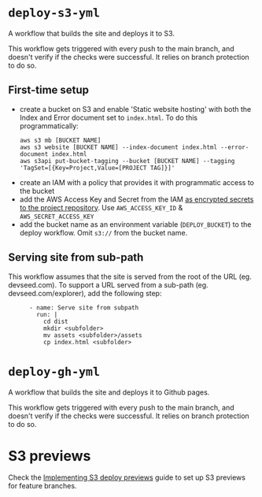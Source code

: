# `deploy-s3-yml`
A workflow that builds the site and deploys it to S3.

This workflow gets triggered with every push to the main branch, and doesn't verify if the checks were successful. It relies on branch protection to do so.

## First-time setup
- create a bucket on S3 and enable 'Static website hosting' with both the Index and Error document set to `index.html`. To do this programmatically:
  ```
  aws s3 mb [BUCKET NAME]
  aws s3 website [BUCKET NAME] --index-document index.html --error-document index.html
  aws s3api put-bucket-tagging --bucket [BUCKET NAME] --tagging 'TagSet=[{Key=Project,Value=[PROJECT TAG]}]'
  ```
- create an IAM with a policy that provides it with programmatic access to the bucket
- add the AWS Access Key and Secret from the IAM [as encrypted secrets to the project repository](https://docs.github.com/en/actions/reference/encrypted-secrets#creating-encrypted-secrets-for-a-repository). Use `AWS_ACCESS_KEY_ID` & `AWS_SECRET_ACCESS_KEY`
- add the bucket name as an environment variable (`DEPLOY_BUCKET`) to the deploy workflow. Omit `s3://` from the bucket name.

## Serving site from sub-path
This workflow assumes that the site is served from the root of the URL (eg. devseed.com). To support a URL served from a sub-path (eg. devseed.com/explorer), add the following step:

```
      - name: Serve site from subpath
        run: |
          cd dist
          mkdir <subfolder>
          mv assets <subfolder>/assets
          cp index.html <subfolder>
```

# `deploy-gh-yml`
A workflow that builds the site and deploys it to Github pages.

This workflow gets triggered with every push to the main branch, and doesn't verify if the checks were successful. It relies on branch protection to do so.

# S3 previews
Check the [Implementing S3 deploy previews](https://github.com/developmentseed/how/issues/423) guide to set up S3 previews for feature branches.
